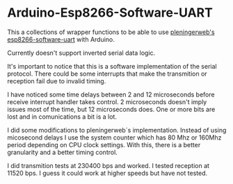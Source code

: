 # Arduino-Esp8266-Software-UART
This a collections of wrapper functions to be able to use [pleningerweb's esp8266-software-uart](https://github.com/plieningerweb/esp8266-software-uart) with Arduino.

Currently doesn't support inverted serial data logic.

It's important to notice that this is a software implementation of the serial protocol. There could be some interrupts that make the transmition or reception fail due to invalid timing.

I have noticed some time delays between 2 and 12 microseconds before receive interrupt handler takes control. 2 microseconds doesn't imply  issues most of the time, but 12 microseconds does. One or more bits are lost and in comunications a bit is a lot.

I did some modifications to pleningerweb´s implementation. Instead of using micosecond delays I use the system counter which has 80 Mhz or 160Mhz period depending on CPU clock settings. With this, there is a better granularity and a better timing control.

I did transmition tests at 230400 bps and worked. I tested reception at 11520 bps. I guess it could work at higher speeds but have not tested.
